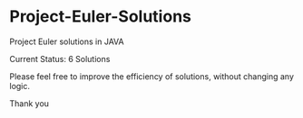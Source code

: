 # Project-Euler-Solutions
Project Euler solutions in JAVA

Current Status: 6 Solutions 

Please feel free to improve the efficiency of solutions, 
without changing any logic.

Thank you
